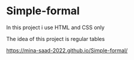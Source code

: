 # Simple-formal

In this project i use HTML and CSS only

The idea of this project is regular tables 

https://mina-saad-2022.github.io/Simple-formal/
